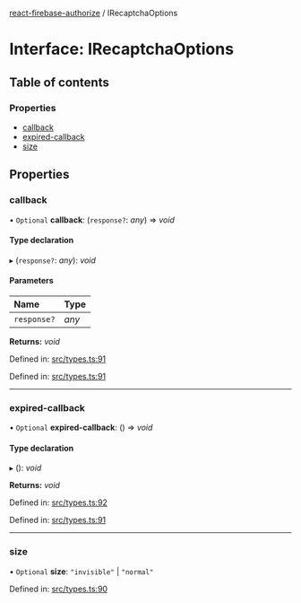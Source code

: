 [react-firebase-authorize](../README.md) / IRecaptchaOptions

# Interface: IRecaptchaOptions

## Table of contents

### Properties

- [callback](irecaptchaoptions.md#callback)
- [expired-callback](irecaptchaoptions.md#expired-callback)
- [size](irecaptchaoptions.md#size)

## Properties

### callback

• `Optional` **callback**: (`response?`: *any*) => *void*

#### Type declaration

▸ (`response?`: *any*): *void*

#### Parameters

| Name | Type |
| :------ | :------ |
| `response?` | *any* |

**Returns:** *void*

Defined in: [src/types.ts:91](https://github.com/blujedis/react-firebase-authorize/blob/9581d20/src/types.ts#L91)

Defined in: [src/types.ts:91](https://github.com/blujedis/react-firebase-authorize/blob/9581d20/src/types.ts#L91)

___

### expired-callback

• `Optional` **expired-callback**: () => *void*

#### Type declaration

▸ (): *void*

**Returns:** *void*

Defined in: [src/types.ts:92](https://github.com/blujedis/react-firebase-authorize/blob/9581d20/src/types.ts#L92)

Defined in: [src/types.ts:91](https://github.com/blujedis/react-firebase-authorize/blob/9581d20/src/types.ts#L91)

___

### size

• `Optional` **size**: ``"invisible"`` \| ``"normal"``

Defined in: [src/types.ts:90](https://github.com/blujedis/react-firebase-authorize/blob/9581d20/src/types.ts#L90)
